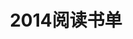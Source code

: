 ---
layout: book
title: 2014阅读书单
category: 读书
keywords: 阅读,书单,2014
books: 
    - title: 爆发：大数据时代预见未来的新思维
      status: 已读
      author: 艾伯特-拉斯洛 巴拉巴西 
      publisher: 中国人民大学出版社
      language: 中文
      link: http://book.douban.com/subject/3066477/
      cover: /public/upload/book/bfdsj.jpg
      description: 当今社会，不懂点大数据的知识还怎么混，不过这本书不太适合做导论，而且作者的预测度结论也不甚苟同。
    - title: 中国式管理
      status: 已读
      author: 曾仕强 
      publisher: 广东经济出版社
      language: 中文
      link: http://book.douban.com/subject/3066477/
      cover: /public/upload/book/zgsgl.jpg
      description: 虽然有不少人吐槽，但是个人认为其中的思维模式还是很值得反思的！
    - title: 三体Ⅱ：黑暗森林
      status: 在读
      author: 刘慈欣 
      publisher: 重庆出版社
      language: 中文
      link: http://book.douban.com/subject/3066477/
      cover: /public/upload/book/st2.jpg
      description: 写的很好的一部科幻小说，读完后不仅对作者的奇妙构思所震撼，同时也引发了对外星世界的重新思考!
    - title: 三体Ⅰ：地球往事
      status: 已读
      author: 刘慈欣 
      publisher: 重庆出版社
      language: 中文
      link: http://book.douban.com/subject/2567698/
      cover: /public/upload/book/st1.jpg
      description: 写的很好的一部科幻小说，读完后不仅对作者的奇妙构思所震撼，同时也引发了对外星世界的重新思考!
    - title: 暗时间
      status: 在读
      author: 刘未鹏 
      publisher: 电子工业出版社
      language: 中文
      link: http://book.douban.com/subject/6709809/
      cover: /public/upload/book/asj.jpg
      description:
    - title: 追风筝的人
      status: 已读
      author: Khaled Hosseini
      publisher: 上海人民出版社
      language: 中文
      link: http://book.douban.com/subject/1770782/
      cover: /public/upload/book/zfzdr.jpg
      description: 很火的一本书了，相信每个人的心中都有一个哈桑！
---